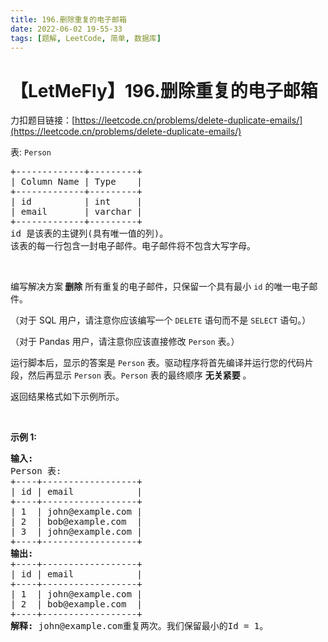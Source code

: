 ```yaml
---
title: 196.删除重复的电子邮箱
date: 2022-06-02 19-55-33
tags: [题解, LeetCode, 简单, 数据库]
---
```


# 【LetMeFly】196.删除重复的电子邮箱

力扣题目链接：[https://leetcode.cn/problems/delete-duplicate-emails/](https://leetcode.cn/problems/delete-duplicate-emails/)

<p>表:&nbsp;<code>Person</code></p>

<pre>
+-------------+---------+
| Column Name | Type    |
+-------------+---------+
| id          | int     |
| email       | varchar |
+-------------+---------+
id 是该表的主键列(具有唯一值的列)。
该表的每一行包含一封电子邮件。电子邮件将不包含大写字母。
</pre>

<p>&nbsp;</p>

<p>编写解决方案<strong> 删除</strong> 所有重复的电子邮件，只保留一个具有最小 <code>id</code> 的唯一电子邮件。</p>

<p>（对于 SQL 用户，请注意你应该编写一个 <code>DELETE</code> 语句而不是 <code>SELECT</code> 语句。）</p>

<p>（对于 Pandas 用户，请注意你应该直接修改 <code>Person</code> 表。）</p>

<p>运行脚本后，显示的答案是 <code>Person</code> 表。驱动程序将首先编译并运行您的代码片段，然后再显示 <code>Person</code> 表。<code>Person</code> 表的最终顺序 <strong>无关紧要</strong> 。</p>

<p>返回结果格式如下示例所示。</p>

<p>&nbsp;</p>

<p><strong class="example">示例 1:</strong></p>

<pre>
<strong>输入:</strong> 
Person 表:
+----+------------------+
| id | email            |
+----+------------------+
| 1  | john@example.com |
| 2  | bob@example.com  |
| 3  | john@example.com |
+----+------------------+
<strong>输出:</strong> 
+----+------------------+
| id | email            |
+----+------------------+
| 1  | john@example.com |
| 2  | bob@example.com  |
+----+------------------+
<strong>解释:</strong> john@example.com重复两次。我们保留最小的Id = 1。</pre>


    